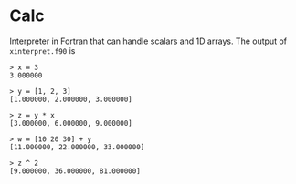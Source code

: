 # Calc
Interpreter in Fortran that can handle scalars and 1D arrays. The output of `xinterpret.f90` is
```
> x = 3
3.000000

> y = [1, 2, 3]
[1.000000, 2.000000, 3.000000]

> z = y * x
[3.000000, 6.000000, 9.000000]

> w = [10 20 30] + y
[11.000000, 22.000000, 33.000000]

> z ^ 2
[9.000000, 36.000000, 81.000000]
```
